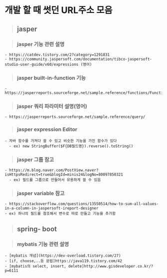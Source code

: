 # 개발 할 때 썻던 URL주소 모음

> ## jasper

  > ### jasper 기능 관련 설명
    - https://catdev.tistory.com/2?category=1291831
    - https://community.jaspersoft.com/documentation/tibco-jaspersoft-studio-user-guide/v60/expressions (영어)
 

  > ### jasper built-in-function 기능
    - https://jasperreports.sourceforge.net/sample.reference/functions/FunctionsReport.pdf
  
  > ### jasper 쿼리 파라미터 설명(영어)
    - https://jasperreports.sourceforge.net/sample.reference/query/
  
  > ### jasper expression Editor
    - 자바 함수를 가져다 쓸 수 있고 비슷한 기능을 가진 함수가 있다
      - ex) new StringBuffer($F{DB필드명}).reverse().toString()
  
  > ### jasper 그룹 참고
    - https://m.blog.naver.com/PostView.naver?isHttpsRedirect=true&blogId=minis24&logNo=80097850321
      - ex) 필드를 그룹으로 만들어서 유용하게 쓸 수 있음

  > ### jasper variable 참고
    - https://stackoverflow.com/questions/13550514/how-to-sum-all-values-in-a-column-in-jaspersoft-ireport-designer
    - ex) 하나의 필드를 참조해서 변수로 따로 만들고 기능을 추가함

> ## spring- boot
  
  > ### mybatis 기능 관련 설명
    - [mybatis 개념](https://dev-overload.tistory.com/27)
    - [if, choose,..등 문법]https://java119.tistory.com/42
    - [mybatis의 select, insert, delete]http://www.gisdeveloper.co.kr/?p=6111 
